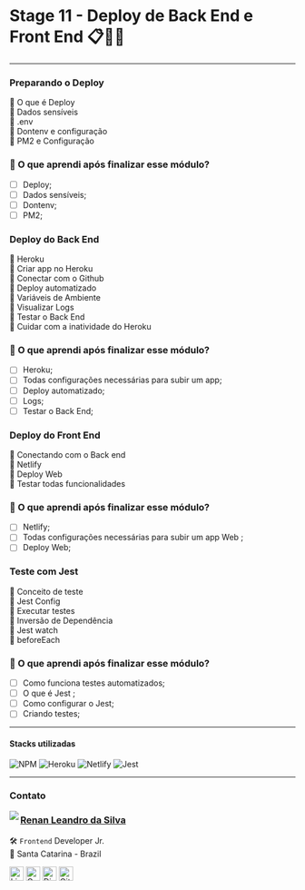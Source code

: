 # Stage 11 - Deploy de Back End e Front End 📋🐱‍👤

---

### Preparando o Deploy

🚀 O que é Deploy </br>
🚀 Dados sensíveis </br>
🚀 .env </br>
🚀 Dontenv e configuração </br>
🚀 PM2 e Configuração

### 🤔 O que aprendi após finalizar esse módulo?

- [ ] Deploy;
- [ ] Dados sensíveis;
- [ ] Dontenv;
- [ ] PM2;

### Deploy do Back End

🚀 Heroku </br>
🚀 Criar app no Heroku </br>
🚀 Conectar com o Github </br>
🚀 Deploy automatizado </br>
🚀 Variáveis de Ambiente </br>
🚀 Visualizar Logs </br>
🚀 Testar o Back End </br>
🚀 Cuidar com a inatividade do Heroku

### 🤔 O que aprendi após finalizar esse módulo?

- [ ] Heroku;
- [ ] Todas configurações necessárias para subir um app;
- [ ] Deploy automatizado;
- [ ] Logs;
- [ ] Testar o Back End;

### Deploy do Front End

🚀 Conectando com o Back end </br>
🚀 Netlify </br>
🚀 Deploy Web </br>
🚀 Testar todas funcionalidades

### 🤔 O que aprendi após finalizar esse módulo?

- [ ] Netlify;
- [ ] Todas configurações necessárias para subir um app Web ;
- [ ] Deploy Web;

### Teste com Jest

🚀 Conceito de teste </br>
🚀 Jest Config </br>
🚀 Executar testes </br>
🚀 Inversão de Dependência </br>
🚀 Jest watch </br>
🚀 beforeEach

### 🤔 O que aprendi após finalizar esse módulo?

- [ ] Como funciona testes automatizados;
- [ ] O que é Jest ;
- [ ] Como configurar o Jest;
- [ ] Criando testes;

---

#### Stacks utilizadas

![NPM](https://img.shields.io/badge/NPM-%23000000.svg?style=for-the-badge&logo=npm&logoColor=white) ![Heroku](https://img.shields.io/badge/heroku-%23430098.svg?style=for-the-badge&logo=heroku&logoColor=white) ![Netlify](https://img.shields.io/badge/netlify-%23000000.svg?style=for-the-badge&logo=netlify&logoColor=#00C7B7) ![Jest](https://img.shields.io/badge/-jest-%23C21325?style=for-the-badge&logo=jest&logoColor=white)

---

### Contato

<img align="left" src="https://www.github.com/renyzeraa.png?size=150">

### [**Renan Leandro da Silva**](https://github.com/renyzeraa)

🛠 `Frontend` Developer Jr. <br>
📍 Santa Catarina - Brazil

<a href="https://www.linkedin.com/in/renyzeraa" target="_blank"><img src="https://img.shields.io/badge/LinkedIn-0077B5?style=flat&logo=linkedin&logoColor=white" alt="LinkedIn Badge" height="25"></a>&nbsp;<a href="mailto:renansilvaytb@gmail.com" target="_blank"><img src="https://img.shields.io/badge/Gmail-D14836?style=flat&logo=gmail&logoColor=white" alt="Gmail Badge" height="25"></a>&nbsp;<a href="#"><img src="https://img.shields.io/badge/Discord-%237289DA.svg?logo=discord&logoColor=white" title="renan_s#7826" alt="Discord Badge" height="25"></a>&nbsp;<a href="https://www.github.com/renyzeraa" target="_blank"><img src="https://img.shields.io/badge/GitHub-100000?style=flat&logo=github&logoColor=white" alt="GitHub Badge" height="25"></a>&nbsp;

<br clear="left"/>
